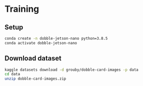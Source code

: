 # Training

## Setup

```sh
conda create -n dobble-jetson-nano python=3.8.5
conda activate dobble-jetson-nano
```

## Download dataset

```sh
kaggle datasets download -d grouby/dobble-card-images -p data
cd data
unzip dobble-card-images.zip
```
